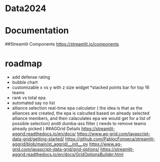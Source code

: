 # Data2024

# Documentation

##Streamlit Components
https://streamlit.io/components


# roadmap
* add defense rating
* bubble chart
* customizable x vs y with z size widget
*stacked points bar for top 16 teams
* rank vs total epa
* automated say no list
* alliance selection real-time epa calculator
  ( the idea is that as the alliances are created, the epa is calculted 
  based on already selected alliance members, 
  and then calaculates epa we would get for a list of possible selection)
andti dumba-ass filter ( needs to remove teams already picked
  )
##AGGrid Details
https://streamlit-aggrid.readthedocs.io/en/docs/
https://www.ag-grid.com/javascript-data-grid/getting-started/
https://github.com/PablocFonseca/streamlit-aggrid/blob/main/st_aggrid/__init__.py
https://www.ag-grid.com/javascript-data-grid/grid-options/
https://streamlit-aggrid.readthedocs.io/en/docs/GridOptionsBuilder.html